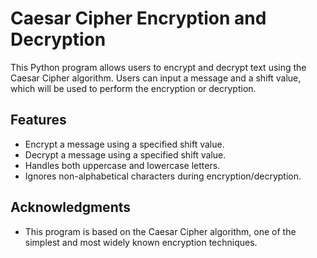 # Caesar Cipher Encryption and Decryption

This Python program allows users to encrypt and decrypt text using the Caesar Cipher algorithm. Users can input a message and a shift value, which will be used to perform the encryption or decryption.

## Features

- Encrypt a message using a specified shift value.
- Decrypt a message using a specified shift value.
- Handles both uppercase and lowercase letters.
- Ignores non-alphabetical characters during encryption/decryption.


## Acknowledgments

- This program is based on the Caesar Cipher algorithm, one of the simplest and most widely known encryption techniques.
